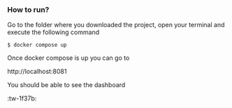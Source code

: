 ### How to run?

Go to the folder where you downloaded the project, open your terminal and execute the following command

`$ docker compose up`

Once docker compose is up you can go to

http://localhost:8081

You should be able to see the dashboard

:tw-1f37b: